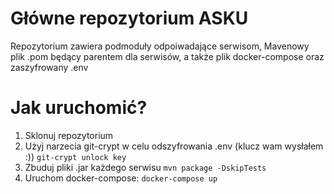 # Główne repozytorium ASKU

Repozytorium zawiera podmoduły odpoiwadające serwisom, Mavenowy plik .pom będący parentem dla serwisów, a także plik docker-compose oraz zaszyfrowany .env

# Jak uruchomić?

1. Sklonuj repozytorium
2. Użyj narzecia git-crypt w celu odszyfrowania .env (klucz wam wysłałem :))
`git-crypt unlock key`
3. Zbuduj pliki .jar każdego serwisu
`mvn package -DskipTests`
4. Uruchom docker-compose: `docker-compose up`
